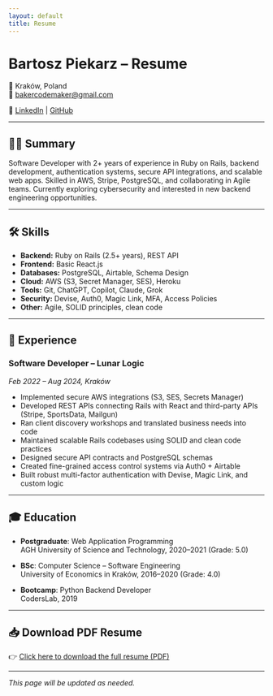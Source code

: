 ```yaml
---
layout: default
title: Resume
---
```


# Bartosz Piekarz – Resume

📍 Kraków, Poland  
📧 bakercodemaker@gmail.com

🔗 [LinkedIn](https://www.linkedin.com/in/bartosz-piekarz-112b83194/) | [GitHub](https://github.com/BakerBart)

---

## 🧑‍💻 Summary

Software Developer with 2+ years of experience in Ruby on Rails, backend development, authentication systems, secure API integrations, and scalable web apps. Skilled in AWS, Stripe, PostgreSQL, and collaborating in Agile teams. Currently exploring cybersecurity and interested in new backend engineering opportunities.

---

## 🛠 Skills

- **Backend:** Ruby on Rails (2.5+ years), REST API
- **Frontend:** Basic React.js
- **Databases:** PostgreSQL, Airtable, Schema Design
- **Cloud:** AWS (S3, Secret Manager, SES), Heroku
- **Tools:** Git, ChatGPT, Copilot, Claude, Grok
- **Security:** Devise, Auth0, Magic Link, MFA, Access Policies
- **Other:** Agile, SOLID principles, clean code

---

## 🏢 Experience

### Software Developer – Lunar Logic  
_Feb 2022 – Aug 2024, Kraków_

- Implemented secure AWS integrations (S3, SES, Secrets Manager)
- Developed REST APIs connecting Rails with React and third-party APIs (Stripe, SportsData, Mailgun)
- Ran client discovery workshops and translated business needs into code
- Maintained scalable Rails codebases using SOLID and clean code practices
- Designed secure API contracts and PostgreSQL schemas
- Created fine-grained access control systems via Auth0 + Airtable
- Built robust multi-factor authentication with Devise, Magic Link, and custom logic

---

## 🎓 Education

- **Postgraduate**: Web Application Programming  
  AGH University of Science and Technology, 2020–2021 (Grade: 5.0)

- **BSc**: Computer Science – Software Engineering  
  University of Economics in Kraków, 2016–2020 (Grade: 4.0)

- **Bootcamp**: Python Backend Developer  
  CodersLab, 2019

---

## 📥 Download PDF Resume

👉 [Click here to download the full resume (PDF)](./assets/Resume-Bartosz-Piekarz.pdf)

---

_This page will be updated as needed._
